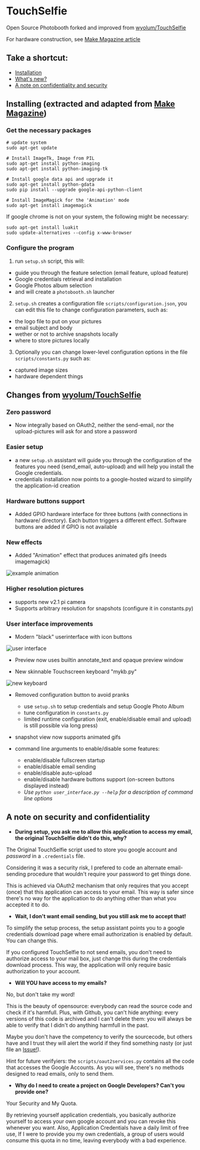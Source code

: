 # TouchSelfie
Open Source Photobooth forked and improved from [wyolum/TouchSelfie](https://github.com/wyolum/TouchSelfie)

For hardware construction, see [Make Magazine article](https://makezine.com/projects/raspberry-pi-photo-booth/)

## Take a shortcut:
- [Installation](#install)
- [What's new?](#changes)
- [A note on confidentiality and security](#confidentiality)

## <a id="install"></a>Installing (extracted and adapted from [Make Magazine](https://makezine.com/projects/raspberry-pi-photo-booth/))

### Get the necessary packages

```
# update system 
sudo apt-get update

# Install ImageTk, Image from PIL
sudo apt-get install python-imaging
sudo apt-get install python-imaging-tk

# Install google data api and upgrade it
sudo apt-get install python-gdata
sudo pip install --upgrade google-api-python-client

# Install ImageMagick for the 'Animation' mode
sudo apt-get install imagemagick
```

If google chrome is not on your system, the following might be necessary:

```
sudo apt-get install luakit
sudo update-alternatives --config x-www-browser
```

### Configure the program

1. run `setup.sh` script, this will:
  - guide you through the feature selection (email feature, upload feature)
  - Google credentials retrieval and installation
  - Google Photos album selection
  - and will create a `photobooth.sh` launcher

2. `setup.sh` creates a configuration file `scripts/configuration.json`, you can edit this file to change configuration parameters, such as:
  - the logo file to put on your pictures
  - email subject and body
  - wether or not to archive snapshots locally
  - where to store pictures locally
  
3. Optionally you can change lower-level configuration options in the file `scripts/constants.py` such as:
  - captured image sizes
  - hardware dependent things




## <a id="changes"></a>Changes from [wyolum/TouchSelfie](https://github.com/wyolum/TouchSelfie)

### Zero password
- Now integrally based on OAuth2, neither the send-email, nor the upload-pictures will ask for and store a password

### Easier setup
- a new `setup.sh` assistant will guide you through the configuration of the features you need (send_email, auto-upload) and will help you install the Google credentials.
- credentials installation now points to a google-hosted wizard to simplify the application-id creation

### Hardware buttons support
- Added GPIO hardware interface for three buttons (with connections in hardware/ directory). Each button triggers a different effect. Software buttons are added if GPIO is not available

### New effects
- Added "Animation" effect that produces animated gifs (needs imagemagick)

![example animation](screenshots/anim.gif)

### Higher resolution pictures
- supports new v2.1 pi camera
- Supports arbitrary resolution for snapshots (configure it in constants.py)

### User interface improvements

- Modern "black" userinterface with icon buttons

![user interface](screenshots/new_user_interface.jpg?raw=true)

- Preview now uses builtin annotate_text and opaque preview window

- New skinnable Touchscreen keyboard "mykb.py"

![new keyboard](screenshots/new_keyboard.jpg?raw=true)

- Removed configuration button to avoid pranks
  - use `setup.sh` to setup credentials and setup Google Photo Album
  - tune configuration in `constants.py`
  - limited runtime configuration (exit, enable/disable email and upload) is still possible via long press)

- snapshot view now supports animated gifs

- command line arguments to enable/disable some features:
  - enable/disable fullscreen startup
  - enable/disable email sending
  - enable/disable auto-upload
  - enable/disable hardware buttons support (on-screen buttons displayed instead)
  - *Use `python user_interface.py --help` for a description of command line options*
  
## <a id="confidentiality"></a>A note on security and confidentiality

  - **During setup, you ask me to allow this application to access my email, the original TouchSelfie didn't do this, why?**

The Original TouchSelfie script used to store you google account and *password* in a `.credentials` file.

Considering it was a security risk, I prefered to code an alternate email-sending procedure that wouldn't require your password to get things done.

This is achieved via OAuth2 mechanism that only requires that you accept (once) that this application can access to your email. This way is safer since there's no way for the application to do anything other than what you accepted it to do.

  - **Wait, I don't want email sending, but you still ask me to accept that!**

To simplify the setup process, the setup assistant points you to a google credentials download page where email authorization is enabled by default. You can change this.

If you configured TouchSelfie to not send emails, you don't need to authorize access to your mail box, just change this during the credentials download process. This way, the application will only require basic authorization to your account.

  - **Will YOU have access to my emails?**

No, but don't take my word!

This is the beauty of opensource: everybody can read the source code and check if it's harmfull. Plus, with Github, you can't hide anything: every versions of this code is archived and I can't delete them: you will always be able to verify that I didn't do anything harmfull in the past.

Maybe you don't have the competency to verify the sourcecode, but others have and I trust they will alert the world if they find something nasty (or just file an [Issue!](../../issues)). 

Hint for future verifyiers: the `scripts/oaut2services.py` contains all the code that accesses the Google Accounts. As you will see, there's no methods designed to read emails, only to send them.

  - **Why do I need to create a project on Google Developers? Can't you provide one?**

Your Security and My Quota.

By retrieving yourself application credentials, you basically authorize yourself to access your own google account and you can revoke this whenever you want. Also, Application Credentials have a daily limit of free use, If I were to provide you my own credentials, a group of users would consume this quota in no time, leaving everybody with a bad experience.
